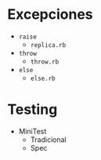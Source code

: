 # Excepciones

* `raise`
  * `replica.rb`
* `throw`
  * `throw.rb`
* `else`
  * `else.rb`

# Testing

* MiniTest
  * Tradicional
  * Spec
